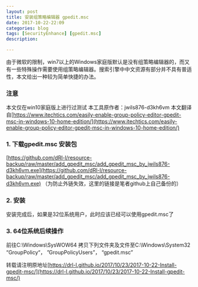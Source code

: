 ```yaml
---
layout: post
title: 安装组策略编辑器 gpedit.msc
date: 2017-10-22-22:09
categories: blog
tags: [SecurityEnhance] [gpedit.msc]
description: 

---
```

由于微软的限制，win7以上的Windows家庭版默认是没有组策略编辑器的，而又有一些特殊操作需要使用组策略编辑器。搜索引擎中中文资源有部分并不具有普适性，本文给出一种较为简单快捷的办法。

### 注意
本文仅在win10家庭版上进行过测试
本工具原作者：jwils876-d3kh6vm
本文翻译自[https://www.itechtics.com/easily-enable-group-policy-editor-gpedit-msc-in-windows-10-home-edition/](https://www.itechtics.com/easily-enable-group-policy-editor-gpedit-msc-in-windows-10-home-edition/)

### 1. 下载gpedit.msc 安装包
[https://github.com/dRl-l/resource-backup/raw/master/add_gpedit_msc/add_gpedit_msc_by_jwils876-d3kh6vm.exe](https://github.com/dRl-l/resource-backup/raw/master/add_gpedit_msc/add_gpedit_msc_by_jwils876-d3kh6vm.exe)
（为防止外链失效，这里的链接是笔者github上自己备份的）

### 2. 安装
安装完成后，如果是32位系统用户，此时应该已经可以使用gpedit.msc了


### 3. 64位系统后续操作
前往C:\Windows\SysWOW64
拷贝下列文件夹及文件至C:\Windows\System32
“GroupPolicy“， ”GroupPolicyUsers”， “gpedit.msc”


转载请注明原地址[https://drl-l.github.io/2017/10/23/2017-10-22-Install-gpedit-msc/](https://drl-l.github.io/2017/10/23/2017-10-22-Install-gpedit-msc/)